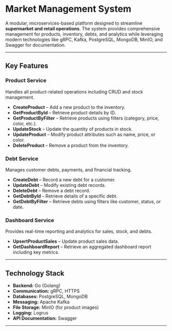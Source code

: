 # Market Management System

A modular, microservices-based platform designed to streamline **supermarket and retail operations**. The system provides comprehensive management for products, inventory, debts, and analytics while leveraging modern technologies like gRPC, Kafka, PostgreSQL, MongoDB, MinIO, and Swagger for documentation.

---

## Key Features

### Product Service
Handles all product-related operations including CRUD and stock management.

- **CreateProduct** – Add a new product to the inventory.  
- **GetProductById** – Retrieve product details by ID.  
- **GetProductByFilter** – Retrieve products using filters (category, price, color, etc.).  
- **UpdateStock** – Update the quantity of products in stock.  
- **UpdateProduct** – Modify product attributes such as name, price, or color.  
- **DeleteProduct** – Remove a product from the inventory.  

### Debt Service
Manages customer debts, payments, and financial tracking.

- **CreateDebt** – Record a new debt for a customer.  
- **UpdateDebt** – Modify existing debt records.  
- **DeleteDebt** – Remove a debt record.  
- **GetDebtById** – Retrieve details of a specific debt.  
- **GetDebtByFilter** – Retrieve debts using filters like customer, status, or date.  

### Dashboard Service
Provides real-time reporting and analytics for sales, stock, and debts.

- **UpsertProductSales** – Update product sales data.  
- **GetDashboardReport** – Retrieve an aggregated dashboard report including key metrics.  

---

## Technology Stack

- **Backend:** Go (Golang)  
- **Communication:** gRPC, HTTPS  
- **Databases:** PostgreSQL, MongoDB  
- **Messaging:** Apache Kafka  
- **File Storage:** MinIO (for product images)  
- **Logging:** Logrus  
- **API Documentation:** Swagger  

---